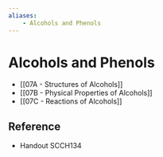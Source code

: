 ```yaml
---
aliases:
    - Alcohols and Phenols
---
```


# Alcohols and Phenols

- [[07A - Structures of Alcohols]]
- [[07B - Physical Properties of Alcohols]]
- [[07C - Reactions of Alcohols]]

## Reference

- Handout SCCH134
